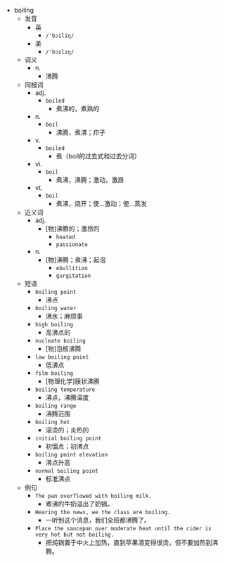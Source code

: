 - boiling
  - 发音
    - 英
      - `/'bɔiliŋ/`
    - 美
      - `/'bɔɪlɪŋ/`
  - 词义
    - n.
      - 沸腾
  - 同根词
    - adj.
      - `boiled`
        - 煮沸的，煮熟的
    - n.
      - `boil`
        - 沸腾，煮沸；疖子
    - v.
      - `boiled`
        - 煮（boil的过去式和过去分词）
    - vi.
      - `boil`
        - 煮沸，沸腾；激动，激昂
    - vt.
      - `boil`
        - 煮沸，烧开；使…激动；使…蒸发
  - 近义词
    - adj.
      - [物]沸腾的；激昂的
        - `heated`
        - `passionate`
    - n.
      - [物]沸腾；煮沸；起泡
        - `ebullition`
        - `gurgitation`
  - 短语
    - `boiling point`
      - 沸点 
    - `boiling water`
      - 沸水；麻烦事 
    - `high boiling`
      - 高沸点的 
    - `nucleate boiling`
      - [物]泡核沸腾 
    - `low boiling point`
      - 低沸点 
    - `film boiling`
      - [物理化学]膜状沸腾 
    - `boiling temperature`
      - 沸点，沸腾温度 
    - `boiling range`
      - 沸腾范围 
    - `boiling hot`
      - 滚烫的；炎热的 
    - `initial boiling point`
      - 初馏点；初沸点 
    - `boiling point elevation`
      - 沸点升高 
    - `normal boiling point`
      - 标准沸点 
  - 例句
    - `The pan overflowed with boiling milk.`
      - 煮沸的牛奶溢出了奶锅。
    - `Hearing the news, we the class are boiling.`
      - 一听到这个消息，我们全班都沸腾了。
    - `Place the saucepan over moderate heat until the cider is very hot but not boiling.`
      - 把炖锅置于中火上加热，直到苹果酒变得很烫，但不要加热到沸腾。

